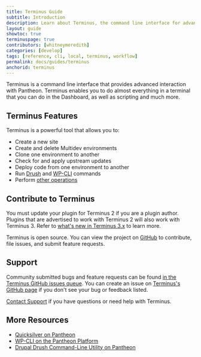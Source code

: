 ```yaml
---
title: Terminus Guide
subtitle: Introduction
description: Learn about Terminus, the command line interface for advanced interaction with the Pantheon platform.
layout: guide
showtoc: true
terminuspage: true
contributors: [whitneymeredith]
categories: [develop]
tags: [reference, cli, local, terminus, workflow]
permalink: docs/guides/terminus
anchorid: terminus
---
```


Terminus is a command line interface that provides advanced interaction with Pantheon. Terminus enables you to do almost everything in a terminal that you can do in the Dashboard, as well as scripting and much more.

## Terminus Features

Terminus is a powerful tool that allows you to:

- Create a new site
- Create and delete Multidev environments
- Clone one environment to another
- Check for and apply upstream updates
- Deploy code from one environment to another
- Run [Drush](/guides/drush/) and [WP-CLI](/guides/wp-cli/) commands
- Perform [other operations](/guides/terminus/commands/)


## Contribute to Terminus

<Alert title="Note" type="info">

You must update your plugin for Terminus 2 if you are a plugin author. Plugins that are advertised to work with Terminus 2 will also work with Terminus 3. Refer to [what's new in Terminus 3.x](/guides/terminus/terminus-3-0) to learn more.

</Alert>

Terminus is open source. You can view the project on [GitHub](https://github.com/pantheon-systems/terminus) to contribute, file issues, and submit feature requests.

## Support

Community submitted bugs and feature requests can be found [in the Terminus GitHub issues queue](https://github.com/pantheon-systems/terminus/issues). You can create an issue on [Terminus's GitHub page](https://github.com/pantheon-systems/terminus/issues/new) if you don't see your bug or feedback listed.

[Contact Support](https://dashboard.pantheon.io/#support/support/all) if you have questions or need help with Terminus.

## More Resources

- [Quicksilver on Pantheon](/guides/quicksilver)
- [WP-CLI on the Pantheon Platform](/guides/wp-cli)
- [Drupal Drush Command-Line Utility on Pantheon](/guides/drush)
